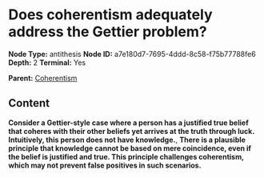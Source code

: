 # Does coherentism adequately address the Gettier problem?

**Node Type:** antithesis
**Node ID:** a7e180d7-7695-4ddd-8c58-f75b77788fe6
**Depth:** 2
**Terminal:** Yes

**Parent:** [Coherentism](coherentism.md)

## Content

**Consider a Gettier-style case where a person has a justified true belief that coheres with their other beliefs yet arrives at the truth through luck. Intuitively, this person does not have knowledge.**, **There is a plausible principle that knowledge cannot be based on mere coincidence, even if the belief is justified and true. This principle challenges coherentism, which may not prevent false positives in such scenarios.**
